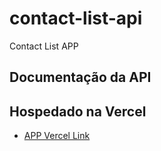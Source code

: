 # contact-list-api

Contact List APP

## Documentação da API

## Hospedado na Vercel

- [APP Vercel Link](https://helio2f-contact-list-app.vercel.app/)
